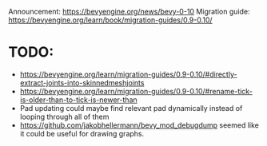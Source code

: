 Announcement: https://bevyengine.org/news/bevy-0-10
Migration guide: https://bevyengine.org/learn/book/migration-guides/0.9-0.10/


# TODO:
- https://bevyengine.org/learn/migration-guides/0.9-0.10/#directly-extract-joints-into-skinnedmeshjoints
- https://bevyengine.org/learn/migration-guides/0.9-0.10/#rename-tick-is-older-than-to-tick-is-newer-than
- Pad updating could maybe find relevant pad dynamically instead of looping through all of them
- https://github.com/jakobhellermann/bevy_mod_debugdump seemed like it could be useful for drawing graphs.
